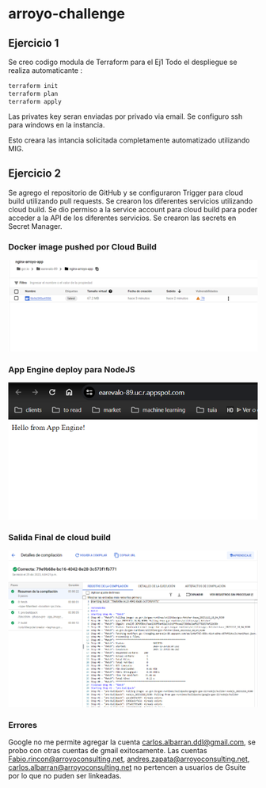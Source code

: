 ﻿# arroyo-challenge
## Ejercicio 1
Se creo codigo modula de Terraform para el Ej1
Todo el despliegue se realiza automaticante :
```
terraform init
terraform plan
terraform apply
```
Las privates key seran enviadas por privado via email.
Se configuro ssh para windows en la instancia.

Esto creara las intancia solicitada completamente automatizado utilizando MIG.

## Ejercicio 2
Se agrego el repositorio de GitHub y se configuraron Trigger para cloud build utilizando pull requests.
Se crearon los diferentes servicios utilizando cloud build.
Se dio permiso a la service account para cloud build para poder acceder a la API de los diferentes servicios.
Se crearon las secrets en Secret Manager.

### Docker image pushed por Cloud Build
![Alt text](/images/gcr.png "GCR")

### App Engine deploy para NodeJS
![Alt text](/images/appengine.png "AppEngine")

### Salida Final de cloud build 
![Alt text](/images/finalsteps.png "Final")

### Errores
Google no me permite agregar la cuenta carlos.albarran.ddl@gmail.com, se probo con otras cuentas de gmail exitosamente.
Las cuentas Fabio.rincon@arroyoconsulting.net, andres.zapata@arroyoconsulting.net, carlos.albarran@arroyoconsulting.net
no pertencen a usuarios de Gsuite por lo que no puden ser linkeadas. 
